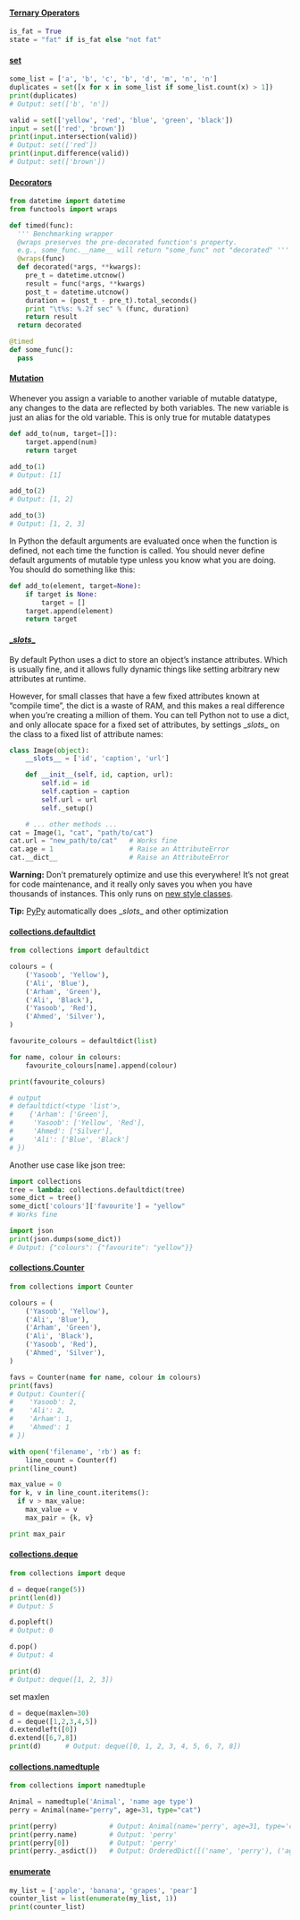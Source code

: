 #### [Ternary Operators](http://book.pythontips.com/en/latest/ternary_operators.html)
```python
is_fat = True
state = "fat" if is_fat else "not fat"
```

#### [set](http://book.pythontips.com/en/latest/ternary_operators.html)
```python
some_list = ['a', 'b', 'c', 'b', 'd', 'm', 'n', 'n']
duplicates = set([x for x in some_list if some_list.count(x) > 1])
print(duplicates)
# Output: set(['b', 'n'])

valid = set(['yellow', 'red', 'blue', 'green', 'black'])
input = set(['red', 'brown'])
print(input.intersection(valid))
# Output: set(['red'])
print(input.difference(valid))
# Output: set(['brown'])
```

#### [Decorators](http://book.pythontips.com/en/latest/decorators.html)
```python
from datetime import datetime
from functools import wraps

def timed(func):
  ''' Benchmarking wrapper
  @wraps preserves the pre-decorated function's property.
  e.g., some_func.__name__ will return "some_func" not "decorated" '''
  @wraps(func)
  def decorated(*args, **kwargs):
    pre_t = datetime.utcnow()
    result = func(*args, **kwargs)
    post_t = datetime.utcnow()
    duration = (post_t - pre_t).total_seconds()
    print "\t%s: %.2f sec" % (func, duration)
    return result
  return decorated

@timed
def some_func():
  pass
```

#### [Mutation](http://book.pythontips.com/en/latest/mutation.html)
Whenever you assign a variable to another variable of mutable datatype, any changes to the data are reflected by both variables. The new variable is just an alias for the old variable. This is only true for mutable datatypes
```python
def add_to(num, target=[]):
    target.append(num)
    return target

add_to(1)
# Output: [1]

add_to(2)
# Output: [1, 2]

add_to(3)
# Output: [1, 2, 3]
```
 In Python the default arguments are evaluated once when the function is defined, not each time the function is called. You should never define default arguments of mutable type unless you know what you are doing. You should do something like this:
```python
def add_to(element, target=None):
    if target is None:
        target = []
    target.append(element)
    return target

```

#### [\__slots__](http://tech.oyster.com/save-ram-with-python-slots/)

By default Python uses a dict to store an object’s instance attributes. Which is usually fine, and it allows fully dynamic things like setting arbitrary new attributes at runtime.

However, for small classes that have a few fixed attributes known at “compile time”, the dict is a waste of RAM, and this makes a real difference when you’re creating a million of them. You can tell Python not to use a dict, and only allocate space for a fixed set of attributes, by settings \__slots__ on the class to a fixed list of attribute names:

```python
class Image(object):
    __slots__ = ['id', 'caption', 'url']

    def __init__(self, id, caption, url):
        self.id = id
        self.caption = caption
        self.url = url
        self._setup()

    # ... other methods ...
cat = Image(1, "cat", "path/to/cat")
cat.url = "new_path/to/cat"   # Works fine
cat.age = 1                   # Raise an AttributeError
cat.__dict__                  # Raise an AttributeError
```
**Warning:** Don’t prematurely optimize and use this everywhere! It’s not great for code maintenance, and it really only saves you when you have thousands of instances. This only runs on [new style classes](http://stackoverflow.com/a/54873/3067013).

**Tip:** [PyPy](http://pypy.org/) automatically does \__slots__ and other optimization

#### [collections.defaultdict](http://book.pythontips.com/en/latest/collections.html#defaultdict)
```python
from collections import defaultdict

colours = (
    ('Yasoob', 'Yellow'),
    ('Ali', 'Blue'),
    ('Arham', 'Green'),
    ('Ali', 'Black'),
    ('Yasoob', 'Red'),
    ('Ahmed', 'Silver'),
)

favourite_colours = defaultdict(list)

for name, colour in colours:
    favourite_colours[name].append(colour)

print(favourite_colours)

# output
# defaultdict(<type 'list'>,
#    {'Arham': ['Green'],
#     'Yasoob': ['Yellow', 'Red'],
#     'Ahmed': ['Silver'],
#     'Ali': ['Blue', 'Black']
# })
```
Another use case like json tree:
```python
import collections
tree = lambda: collections.defaultdict(tree)
some_dict = tree()
some_dict['colours']['favourite'] = "yellow"
# Works fine

import json
print(json.dumps(some_dict))
# Output: {"colours": {"favourite": "yellow"}}
```

#### [collections.Counter](http://book.pythontips.com/en/latest/collections.html#counter)
```python
from collections import Counter

colours = (
    ('Yasoob', 'Yellow'),
    ('Ali', 'Blue'),
    ('Arham', 'Green'),
    ('Ali', 'Black'),
    ('Yasoob', 'Red'),
    ('Ahmed', 'Silver'),
)

favs = Counter(name for name, colour in colours)
print(favs)
# Output: Counter({
#    'Yasoob': 2,
#    'Ali': 2,
#    'Arham': 1,
#    'Ahmed': 1
# })
```

```python
with open('filename', 'rb') as f:
    line_count = Counter(f)
print(line_count)

max_value = 0
for k, v in line_count.iteritems():
  if v > max_value:
    max_value = v
    max_pair = {k, v}

print max_pair
```

#### [collections.deque](http://book.pythontips.com/en/latest/collections.html#deque)
```python
from collections import deque

d = deque(range(5))
print(len(d))
# Output: 5

d.popleft()
# Output: 0

d.pop()
# Output: 4

print(d)
# Output: deque([1, 2, 3])
```
set maxlen
```python
d = deque(maxlen=30)
d = deque([1,2,3,4,5])
d.extendleft([0])
d.extend([6,7,8])
print(d)      # Output: deque([0, 1, 2, 3, 4, 5, 6, 7, 8])
```
#### [collections.namedtuple]()
```python
from collections import namedtuple

Animal = namedtuple('Animal', 'name age type')
perry = Animal(name="perry", age=31, type="cat")

print(perry)             # Output: Animal(name='perry', age=31, type='cat')
print(perry.name)        # Output: 'perry'
print(perry[0])          # Output: 'perry'
print(perry._asdict())   # Output: OrderedDict([('name', 'perry'), ('age', 31), ...
```

#### [enumerate](http://book.pythontips.com/en/latest/enumerate.html)
```python
my_list = ['apple', 'banana', 'grapes', 'pear']
counter_list = list(enumerate(my_list, 1))
print(counter_list)
```
